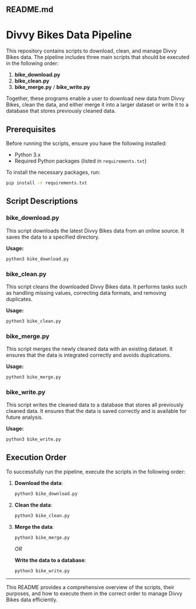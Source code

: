 ## README.md

# Divvy Bikes Data Pipeline

This repository contains scripts to download, clean, and manage Divvy Bikes data. The pipeline includes three main scripts that should be executed in the following order:

1. **bike_download.py**
2. **bike_clean.py**
3. **bike_merge.py** / **bike_write.py**

Together, these programs enable a user to download new data from Divvy Bikes, clean the data, and either merge it into a larger dataset or write it to a database that stores previously cleaned data.

## Prerequisites

Before running the scripts, ensure you have the following installed:

- Python 3.x
- Required Python packages (listed in `requirements.txt`)

To install the necessary packages, run:
```bash
pip install -r requirements.txt
```

## Script Descriptions

### bike_download.py

This script downloads the latest Divvy Bikes data from an online source. It saves the data to a specified directory.

**Usage:**
```bash
python3 bike_download.py
```

### bike_clean.py

This script cleans the downloaded Divvy Bikes data. It performs tasks such as handling missing values, correcting data formats, and removing duplicates.

**Usage:**
```bash
python3 bike_clean.py
```

### bike_merge.py

This script merges the newly cleaned data with an existing dataset. It ensures that the data is integrated correctly and avoids duplications.

**Usage:**
```bash
python3 bike_merge.py
```

### bike_write.py

This script writes the cleaned data to a database that stores all previously cleaned data. It ensures that the data is saved correctly and is available for future analysis.

**Usage:**
```bash
python3 bike_write.py
```

## Execution Order

To successfully run the pipeline, execute the scripts in the following order:

1. **Download the data**:
    ```bash
    python3 bike_download.py
    ```

2. **Clean the data**:
    ```bash
    python3 bike_clean.py
    ```

3. **Merge the data**:
    ```bash
    python3 bike_merge.py
    ```

   *OR*

   **Write the data to a database**:
    ```bash
    python3 bike_write.py
    ```

---

This README provides a comprehensive overview of the scripts, their purposes, and how to execute them in the correct order to manage Divvy Bikes data efficiently.
